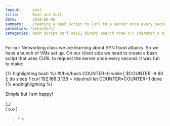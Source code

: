 ```yaml
---
layout:     post
title:      Bash and Curl
date:       2018-02-05
summary:    Creating a Bash Script to Curl to a server once every second 
permalink: /bshandcrl/
categories: bash script curl os161 binary search tree c++ iterator c sys161 cscope const pointers references operating system programming programmer female computer science ghci haskell
---
```


For our Networking class we are learning about SYN flood attacks. So we have a bunch of VMs set up. On our client side we need to create a bash script that uses CURL to request the server once every second. It was fun to make:

{% highlighting bash %}
#!/bin/bash
COUNTER=0
while [ $COUNTER -lt 60 ]; do
	sleep 1
	curl 192.168.3.138 > /dev/null 
	let COUNTER=COUNTER+1 
done
{% endhighlighting %}

Simple but I am happy!

  /\_/\
 ( o.o )
  > ^ <
